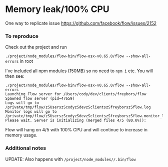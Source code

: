 # Memory leak/100% CPU

One way to replicate issue https://github.com/facebook/flow/issues/2152

### To reproduce

Check out the project and run

`./project/node_modules/flow-bin/flow-osx-v0.65.0/flow --show-all-errors`
in root

I've included all npm modules (150MB) so no need to `npm i` etc. You will then see:

```
./project/node_modules/flow-bin/flow-osx-v0.65.0/flow --show-all-errors
Launching Flow server for /Users/cody/dev/clients/freybors/flow
Spawned flow server (pid=47659)
Logs will go to /private/tmp/flow/zSUserszScodyzSdevzSclientszSfreyborszSflow.log
Monitor logs will go to /private/tmp/flow/zSUserszScodyzSdevzSclientszSfreyborszSflow.monitor_log
Please wait. Server is initializing (merged files 4/5 (80.0%)):
```

Flow will hang on 4/5 with 100% CPU and will continue to increase in memory usage.


### Additional notes

UPDATE: Also happens with `/project/node_modules//.bin/flow`

